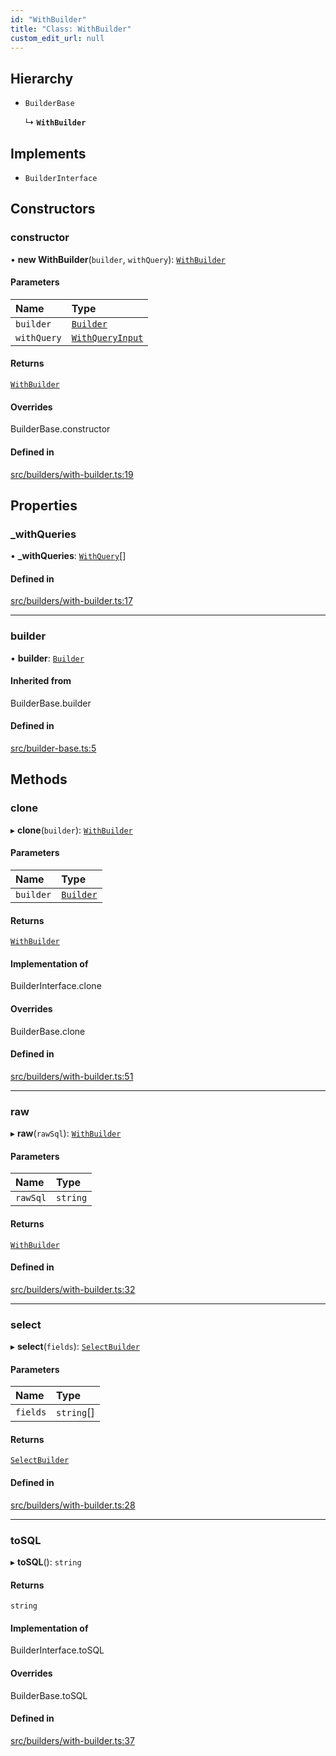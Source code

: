 ```yaml
---
id: "WithBuilder"
title: "Class: WithBuilder"
custom_edit_url: null
---
```


## Hierarchy

- `BuilderBase`

  ↳ **`WithBuilder`**

## Implements

- `BuilderInterface`

## Constructors

### constructor

• **new WithBuilder**(`builder`, `withQuery`): [`WithBuilder`](WithBuilder.md)

#### Parameters

| Name | Type |
| :------ | :------ |
| `builder` | [`Builder`](Builder.md) |
| `withQuery` | [`WithQueryInput`](../modules.md#withqueryinput) |

#### Returns

[`WithBuilder`](WithBuilder.md)

#### Overrides

BuilderBase.constructor

#### Defined in

[src/builders/with-builder.ts:19](https://github.com/alesmenzel/sql-builder/blob/0850cdd/src/builders/with-builder.ts#L19)

## Properties

### \_withQueries

• **\_withQueries**: [`WithQuery`](../modules.md#withquery)[]

#### Defined in

[src/builders/with-builder.ts:17](https://github.com/alesmenzel/sql-builder/blob/0850cdd/src/builders/with-builder.ts#L17)

___

### builder

• **builder**: [`Builder`](Builder.md)

#### Inherited from

BuilderBase.builder

#### Defined in

[src/builder-base.ts:5](https://github.com/alesmenzel/sql-builder/blob/0850cdd/src/builder-base.ts#L5)

## Methods

### clone

▸ **clone**(`builder`): [`WithBuilder`](WithBuilder.md)

#### Parameters

| Name | Type |
| :------ | :------ |
| `builder` | [`Builder`](Builder.md) |

#### Returns

[`WithBuilder`](WithBuilder.md)

#### Implementation of

BuilderInterface.clone

#### Overrides

BuilderBase.clone

#### Defined in

[src/builders/with-builder.ts:51](https://github.com/alesmenzel/sql-builder/blob/0850cdd/src/builders/with-builder.ts#L51)

___

### raw

▸ **raw**(`rawSql`): [`WithBuilder`](WithBuilder.md)

#### Parameters

| Name | Type |
| :------ | :------ |
| `rawSql` | `string` |

#### Returns

[`WithBuilder`](WithBuilder.md)

#### Defined in

[src/builders/with-builder.ts:32](https://github.com/alesmenzel/sql-builder/blob/0850cdd/src/builders/with-builder.ts#L32)

___

### select

▸ **select**(`fields`): [`SelectBuilder`](SelectBuilder.md)

#### Parameters

| Name | Type |
| :------ | :------ |
| `fields` | `string`[] |

#### Returns

[`SelectBuilder`](SelectBuilder.md)

#### Defined in

[src/builders/with-builder.ts:28](https://github.com/alesmenzel/sql-builder/blob/0850cdd/src/builders/with-builder.ts#L28)

___

### toSQL

▸ **toSQL**(): `string`

#### Returns

`string`

#### Implementation of

BuilderInterface.toSQL

#### Overrides

BuilderBase.toSQL

#### Defined in

[src/builders/with-builder.ts:37](https://github.com/alesmenzel/sql-builder/blob/0850cdd/src/builders/with-builder.ts#L37)
